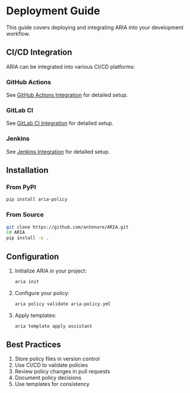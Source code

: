 # Deployment Guide

This guide covers deploying and integrating ARIA into your development workflow.

## CI/CD Integration

ARIA can be integrated into various CI/CD platforms:

### GitHub Actions
See [GitHub Actions Integration](../ci/github-actions.md) for detailed setup.

### GitLab CI
See [GitLab CI Integration](../ci/gitlab-ci.md) for detailed setup.

### Jenkins
See [Jenkins Integration](../ci/jenkins.md) for detailed setup.

## Installation

### From PyPI
```bash
pip install aria-policy
```

### From Source
```bash
git clone https://github.com/antenore/ARIA.git
cd ARIA
pip install -e .
```

## Configuration

1. Initialize ARIA in your project:
   ```bash
   aria init
   ```

2. Configure your policy:
   ```bash
   aria policy validate aria-policy.yml
   ```

3. Apply templates:
   ```bash
   aria template apply assistant
   ```

## Best Practices

1. Store policy files in version control
2. Use CI/CD to validate policies
3. Review policy changes in pull requests
4. Document policy decisions
5. Use templates for consistency
